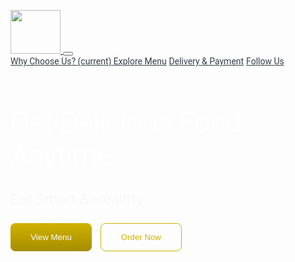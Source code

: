 <!DOCTYPE html>
<html>

<head>
    <link rel="stylesheet" href="https://stackpath.bootstrapcdn.com/bootstrap/4.5.2/css/bootstrap.min.css"
        integrity="sha384-JcKb8q3iqJ61gNV9KGb8thSsNjpSL0n8PARn9HuZOnIxN0hoP+VmmDGMN5t9UJ0Z" crossorigin="anonymous" />
    <script src="https://code.jquery.com/jquery-3.5.1.slim.min.js"
        integrity="sha384-DfXdz2htPH0lsSSs5nCTpuj/zy4C+OGpamoFVy38MVBnE+IbbVYUew+OrCXaRkfj"
        crossorigin="anonymous"></script>
    <script src="https://cdn.jsdelivr.net/npm/popper.js@1.16.1/dist/umd/popper.min.js"
        integrity="sha384-9/reFTGAW83EW2RDu2S0VKaIzap3H66lZH81PoYlFhbGU+6BZp6G7niu735Sk7lN"
        crossorigin="anonymous"></script>
    <script src="https://stackpath.bootstrapcdn.com/bootstrap/4.5.2/js/bootstrap.min.js"
        integrity="sha384-B4gt1jrGC7Jh4AgTPSdUtOBvfO8shuf57BaghqFfPlYxofvL8/KUEfYiJOMMV+rV"
        crossorigin="anonymous"></script>
    <script src="https://kit.fontawesome.com/bf0925843e.js" crossorigin="anonymous"></script>
  <style>
    @import url("https://fonts.googleapis.com/css2?family=Bree+Serif&family=Caveat:wght@400;700&family=Lobster&family=Monoton&family=Open+Sans:ital,wght@0,400;0,700;1,400;1,700&family=Playfair+Display+SC:ital,wght@0,400;0,700;1,700&family=Playfair+Display:ital,wght@0,400;0,700;1,700&family=Roboto:ital,wght@0,400;0,700;1,400;1,700&family=Source+Sans+Pro:ital,wght@0,400;0,700;1,700&family=Work+Sans:ital,wght@0,400;0,700;1,700&display=swap");
.food-munch-logo {
  width: 80px;
  height: 70px;
}
#navItem1 {
  color: #323f4b;
  font-family: "Roboto";
}
#navItem2 {
  color: #323f4b;
  font-family: "Roboto";
}
#navItem3 {
  color: #323f4b;
  font-family: "Roboto";
}
#navItem4 {
  color: #323f4b;
  font-family: "Roboto";
}
.banner-section-bg-container {
  background-image: url("https://d1tgh8fmlzexmh.cloudfront.net/ccbp-responsive-website/foodmunch-banner-bg.png");
  height: 100vh;
  background-size: cover;
}
.banner-heading {
  color: white;
  font-family: "Roboto";
  font-size: 45px;
  font-weight: 300;
}
.banner-caption {
  color: #f5f7fa;
  font-family: "Roboto";
  font-size: 24px;
  font-weight: 300;
}
.custom-button {
  color: white;
  background-image:linear-gradient(#d0b200,#a58d00);
  width: 130px;
  height: 45px;
  border-width: 0;
  border-radius: 8px;
  margin-right: 10px;
}
.custom-outline-button {
  color: #d0b200;
  background-color: transparent;
  width: 130px;
  height: 45px;
  border-style: solid;
  border-width: 1px;
  border-color: #d0b200;
  border-radius: 8px;
}
.wcu-section {
  background-color: #f9fbfe;
}
.wcu-section-heading {
  color: #183b56;
  font-family: "Roboto";
  font-size: 28px;
  font-weight: 700;
}
.wcu-section-description {
  color: #5a7184;
  font-family: "Roboto";
  font-size: 16px;
}
.wcu-card {
  text-align: center;
  background-color: white;
  border-style: solid;
  border-width: 1px;
  border-color: #e5eaf4;
  border-radius: 16px;
}
.wcu-card-image {
  width: 87px;
  height: 90px;
}
.wcu-card-title {
  color: #323f4b;
  font-family: "Roboto";
  font-size: 22px;
  font-weight: 500;
}
.wcu-card-description {
  color: #7b8794;
  font-family: "Roboto";
  font-size: 16px;
}
.offers {
  color: #323f4b;
  font-style: italic;
  font-weight: 600;
}
.explore-menu-section {
  background-color: white;
}
.menu-section-heading {
  color: #183b56;
  font-family: "Roboto";
  font-size: 28px;
  font-weight: 700;
}
.menu-item-image {
  border-radius: 16px;
}
.menu-card-title {
  color: #323f4b;
  font-family: "Roboto";
  font-size: 18px;
  font-weight: 500;
  margin-top: 24px;
}
.menu-item-link {
  color: #d0b200;
  font-family: "Roboto";
  font-size: 14px;
  font-weight: 500;
}
.menu-item-card {
  border-radius: 16px;
}
.healthy-food-section {
  background-color: #f9fbfe;
}
.healthy-food-section-img {
  width: 270px;
}
.healthy-food-section-heading {
  color: #183b56;
  font-family: "Roboto";
  font-size: 28px;
  font-weight: 700;
}
.healthy-food-section-description {
  color: #5a7184;
  font-family: "Roboto";
  font-size: 16px;
}
.delivery-and-payment-section {
  background-color: white;
}
.delivery-and-payment-section-img {
  width: 270px;
}
.delivery-and-payment-section-heading {
  color: #183b56;
  font-family: "Roboto";
  font-size: 28px;
  font-weight: 700;
}
.delivery-and-payment-section-description {
  color: #5a7184;
  font-family: "Roboto";
  font-size: 16px;
}
.payment-card-img {
  width: 50px;
  height: 50px;
  margin-right: 28px;
}
.thanking-customers-section {
  background-image:radial-gradient(#f7e896,#d0b200);
}
.thanking-customers-section-heading {
  color: #183b56;
  font-family: "Roboto";
  font-size: 28px;
  font-weight: 700;
}
.thanking-customers-section-description {
  color: #5a7184;
  font-family: "Roboto";
  font-size: 16px;
}
.thanking-customers-section-img {
  width: 270px;
  margin-bottom: 20px;
}
.follow-us-section {
  background-color: white;
}
.follow-us-section-heading {
  font-family: "Roboto";
  font-weight: 700;
  font-size: 28px;
  color: #183b56;
  text-align: center;
}
.footer-section {
  background-color: #0d2436;
}
.footer-section-mail-id {
  color: #959ead;
  font-family: "Roboto";
  font-weight: bold;
  font-size: 16px;
  margin-top: 20px;
}
.footer-section-address {
  color: #959ead;
  font-family: "Roboto";
  font-size: 14px;
}
.icon{ font-size: 35px;
color: #d0b200;}

.thanking-customers-section-modal-title {

  color: #d0b200;
  font-weight: 800;
}
</style>
</head>

<body>
    <nav class="navbar navbar-expand-lg navbar-light bg-white">
        <div class="container">
            <a class="navbar-brand" href="#">
                <img src="https://d1tgh8fmlzexmh.cloudfront.net/ccbp-responsive-website/food-munch-img.png"
                    class="food-munch-logo" />
            </a>
            <button class="navbar-toggler" type="button" data-toggle="collapse" data-target="#navbarNavAltMarkup"
                aria-controls="navbarNavAltMarkup" aria-expanded="false" aria-label="Toggle navigation">
                <span class="navbar-toggler-icon"></span>
            </button>
            <div class="collapse navbar-collapse" id="navbarNavAltMarkup">
                <div class="navbar-nav ml-auto">
                    <a class="nav-link active" id="navItem1" href="#wcuSection">
                        Why Choose Us?
                        <span class="sr-only">(current)</span>
                    </a>
                    <a class="nav-link" href="#exploreMenuSection" id="navItem2">Explore Menu</a>
                    <a class="nav-link" href="#delivery&Payment" id="navItem3">Delivery & Payment</a>
                    <a class="nav-link" href="#followUs" id="navItem4">Follow Us</a>
                </div>
            </div>
        </div>
    </nav>
    <div class="banner-section-bg-container d-flex justify-content-center flex-column">
        <div class="text-center">
            <h1 class="banner-heading mb-3">Get Delicious Food Anytime</h1>
            <p class="banner-caption mb-4">Eat Smart & Healthy</p>
            <button class="custom-button">View Menu</button>
            <button class="custom-outline-button">Order Now</button>
        </div>
    </div>
    <div class="wcu-section pt-5 pb-5" id="wcuSection">
        <div class="container">
            <div class="row">
                <div class="col-12">
                    <h1 class="wcu-section-heading">Why Choose Us?</h1>
                    <p class="wcu-section-description">
                        We use both original recipes and classic versions of famous food
                        items.
                    </p>
                </div>
                <div class="col-12 col-md-4">
                    <div class="wcu-card p-3 mb-3">
                        <img src="https://d1tgh8fmlzexmh.cloudfront.net/ccbp-responsive-website/food-serve.png"
                            class="wcu-card-image" />
                        <h1 class="wcu-card-title mt-3">Food Service</h1>
                        <p class="wcu-card-description">
                            Experience fine dining at the comfort of your home. All our
                            orders are carefully packed and arranged to give you the nothing
                            less than perfect.
                        </p>
                    </div>
                </div>
                <div class="col-12 col-md-4">
                    <div class="wcu-card p-3 mb-3">
                        <img src="https://d1tgh8fmlzexmh.cloudfront.net/ccbp-responsive-website/fruits-img.png"
                            class="wcu-card-image" />
                        <h1 class="wcu-card-title mt-3">Fresh Food</h1>
                        <p class="wcu-card-description">
                            The Fresh Food group provides fresh-cut fruits and vegetables
                            directly picked from our partner farms and farm houses so that
                            you always get them tree to plate.
                        </p>
                    </div>
                </div>
                <div class="col-12 col-md-4">
                    <div class="wcu-card p-3 mb-3">
                        <img src="https://d1tgh8fmlzexmh.cloudfront.net/ccbp-responsive-website/offers-img.png"
                            class="wcu-card-image" />
                        <h1 class="wcu-card-title mt-3">Best Offers</h1>
                        <p class="wcu-card-description">
                            Food Coupons & Offers upto
                            <span class="offers">50% OFF</span>
                            and Exclusive Promo Codes on All Online Food Orders.
                        </p>
                    </div>
                </div>
            </div>
        </div>
    </div>
    <div class="explore-menu-section pt-5 pb-5" id="exploreMenuSection">
        <div class="container">
            <div class="row">
                <div class="col-12">
                    <h1 class="menu-section-heading">Explore Menu</h1>
                </div>
                <div class="col-12 col-md-6 col-lg-3">
                    <div class="shadow menu-item-card p-3 mb-3">
                        <img src="https://d1tgh8fmlzexmh.cloudfront.net/ccbp-responsive-website/em-ginger-fried-img.png"
                            class="menu-item-image w-100" />
                        <h1 class="menu-card-title">Non-Veg Starters</h1>
                        <a href="" class="menu-item-link">
                            View All
                            <svg width="16px" height="16px" viewBox="0 0 16 16" class="bi bi-arrow-right-short"
                                fill="#d0b200" xmlns="http://www.w3.org/2000/svg">
                                <path fill-rule="evenodd"
                                    d="M4 8a.5.5 0 0 1 .5-.5h5.793L8.146 5.354a.5.5 0 1 1 .708-.708l3 3a.5.5 0 0 1 0 .708l-3 3a.5.5 0 0 1-.708-.708L10.293 8.5H4.5A.5.5 0 0 1 4 8z" />
                            </svg>
                        </a>
                    </div>
                </div>
                <div class="col-12 col-md-6 col-lg-3">
                    <div class="shadow menu-item-card p-3 mb-3">
                        <img src="https://d1tgh8fmlzexmh.cloudfront.net/ccbp-responsive-website/em-veg-starters-img.png"
                            class="menu-item-image w-100" />
                        <h1 class="menu-card-title">Veg Starters</h1>
                        <a class="menu-item-link">
                            View All
                            <svg width="16px" height="16px" viewBox="0 0 16 16" class="bi bi-arrow-right" fill="#d0b200"
                                xmlns="http://www.w3.org/2000/svg">
                                <path fill-rule="evenodd"
                                    d="M4 8a.5.5 0 0 1 .5-.5h5.793L8.146 5.354a.5.5 0 1 1 .708-.708l3 3a.5.5 0 0 1 0 .708l-3 3a.5.5 0 0 1-.708-.708L10.293 8.5H4.5A.5.5 0 0 1 4 8z" />
                            </svg>
                        </a>
                    </div>
                </div>
                <div class="col-12 col-md-6 col-lg-3">
                    <div class="menu-item-card shadow p-3 mb-3">
                        <img src="https://d1tgh8fmlzexmh.cloudfront.net/ccbp-responsive-website/em-soup-img.png"
                            class="menu-item-image w-100" />
                        <h1 class="menu-card-title">Soups</h1>
                        <a class="menu-item-link">
                            View All
                            <svg width="16px" height="16px" viewBox="0 0 16 16" class="bi bi-arrow-right" fill="#d0b200"
                                xmlns="http://www.w3.org/2000/svg">
                                <path fill-rule="evenodd"
                                    d="M4 8a.5.5 0 0 1 .5-.5h5.793L8.146 5.354a.5.5 0 1 1 .708-.708l3 3a.5.5 0 0 1 0 .708l-3 3a.5.5 0 0 1-.708-.708L10.293 8.5H4.5A.5.5 0 0 1 4 8z" />
                            </svg>
                        </a>
                    </div>
                </div>
                <div class="col-12 col-md-6 col-lg-3">
                    <div class="menu-item-card shadow p-3 mb-3">
                        <img src="https://d1tgh8fmlzexmh.cloudfront.net/ccbp-responsive-website/em-grilled-seafood-img.png"
                            class="menu-item-image w-100" />
                        <h1 class="menu-card-title">Fish & Sea food</h1>
                        <a class="menu-item-link">
                            View All
                            <svg width="16px" height="16px" viewBox="0 0 16 16" class="bi bi-arrow-right" fill="#d0b200"
                                xmlns="http://www.w3.org/2000/svg">
                                <path fill-rule="evenodd"
                                    d="M4 8a.5.5 0 0 1 .5-.5h5.793L8.146 5.354a.5.5 0 1 1 .708-.708l3 3a.5.5 0 0 1 0 .708l-3 3a.5.5 0 0 1-.708-.708L10.293 8.5H4.5A.5.5 0 0 1 4 8z" />
                            </svg>
                        </a>
                    </div>
                </div>
                <div class="col-12 col-md-6 col-lg-3">
                    <div class="menu-item-card shadow p-3 mb-3">
                        <img src="https://d1tgh8fmlzexmh.cloudfront.net/ccbp-responsive-website/em-hyderabadi-biryani-img.png"
                            class="menu-item-image w-100" />
                        <h1 class="menu-card-title">Main Course</h1>
                        <a class="menu-item-link">
                            View All
                            <svg width="16px" height="16px" viewBox="0 0 16 16" class="bi bi-arrow-right" fill="#d0b200"
                                xmlns="http://www.w3.org/2000/svg">
                                <path fill-rule="evenodd"
                                    d="M4 8a.5.5 0 0 1 .5-.5h5.793L8.146 5.354a.5.5 0 1 1 .708-.708l3 3a.5.5 0 0 1 0 .708l-3 3a.5.5 0 0 1-.708-.708L10.293 8.5H4.5A.5.5 0 0 1 4 8z" />
                            </svg>
                        </a>
                    </div>
                </div>
                <div class="col-12 col-md-6 col-lg-3">
                    <div class="menu-item-card shadow p-3 mb-3">
                        <img src="https://d1tgh8fmlzexmh.cloudfront.net/ccbp-responsive-website/em-mushroom-noodles-img.png"
                            class="menu-item-image w-100" />
                        <h1 class="menu-card-title">Noodles</h1>
                        <a class="menu-item-link">
                            View All
                            <svg width="16px" height="16px" viewBox="0 0 16 16" class="bi bi-arrow-right" fill="#d0b200"
                                xmlns="http://www.w3.org/2000/svg">
                                <path fill-rule="evenodd"
                                    d="M4 8a.5.5 0 0 1 .5-.5h5.793L8.146 5.354a.5.5 0 1 1 .708-.708l3 3a.5.5 0 0 1 0 .708l-3 3a.5.5 0 0 1-.708-.708L10.293 8.5H4.5A.5.5 0 0 1 4 8z" />
                            </svg>
                        </a>
                    </div>
                </div>
                <div class="col-12 col-md-6 col-lg-3">
                    <div class="menu-item-card shadow p-3 mb-3">
                        <img src="https://d1tgh8fmlzexmh.cloudfront.net/ccbp-responsive-website/em-gluten-img.png"
                            class="menu-item-image w-100" />
                        <h1 class="menu-card-title">Salads</h1>
                        <a class="menu-item-link">
                            View All
                            <svg width="16px" height="16px" viewBox="0 0 16 16" class="bi bi-arrow-right" fill="#d0b200"
                                xmlns="http://www.w3.org/2000/svg">
                                <path fill-rule="evenodd"
                                    d="M4 8a.5.5 0 0 1 .5-.5h5.793L8.146 5.354a.5.5 0 1 1 .708-.708l3 3a.5.5 0 0 1 0 .708l-3 3a.5.5 0 0 1-.708-.708L10.293 8.5H4.5A.5.5 0 0 1 4 8z" />
                            </svg>
                        </a>
                    </div>
                </div>
                <div class="col-12 col-md-6 col-lg-3">
                    <div class="menu-item-card shadow p-3 mb-3">
                        <img src="https://d1tgh8fmlzexmh.cloudfront.net/ccbp-responsive-website/em-coffee-bourbon-img.png"
                            class="menu-item-image w-100" />
                        <h1 class="menu-card-title">Desserts</h1>
                        <a class="menu-item-link">
                            View All
                            <svg width="16px" height="16px" viewBox="0 0 16 16" class="bi bi-arrow-right" fill="#d0b200"
                                xmlns="http://www.w3.org/2000/svg">
                                <path fill-rule="evenodd"
                                    d="M4 8a.5.5 0 0 1 .5-.5h5.793L8.146 5.354a.5.5 0 1 1 .708-.708l3 3a.5.5 0 0 1 0 .708l-3 3a.5.5 0 0 1-.708-.708L10.293 8.5H4.5A.5.5 0 0 1 4 8z" />
                            </svg>
                        </a>
                    </div>
                </div>
            </div>
        </div>
    </div>
    <div class="healthy-food-section pt-5 pb-5">
        <div class="container">
            <div class="row">
                <div class="col-12 col-md-5">
                    <div class="text-center">
                        <img src="https://d1tgh8fmlzexmh.cloudfront.net/ccbp-responsive-website/healthy-food-plate-img.png"
                            class="healthy-food-section-img" />
                    </div>
                </div>
                <div class="col-12 col-md-7">
                    <h1 class="healthy-food-section-heading">
                        Fresh, Healthy, Organic, Delicious Fruits
                    </h1>
                    <p class="healthy-food-section-description">
                        Say no to harmful chemicals and go fully organic with our range of
                        fresh fruits and veggies. Pamper your body and your senses with
                        the true and unadulterated gifts from mother nature. with the true
                        and unadulterated gifts from mother nature.
                    </p>
                    <button class="custom-button">Watch Video</button>
                </div>
            </div>
        </div>
    </div>
    <div class="delivery-and-payment-section pt-5 pb-5>
        <div class="container  id="delivery&Payment">
            <div class="row">
                <div class="col-12 col-md-5 order-1 order-md-2">
                    <div class="text-center">
                        <img src="https://d1tgh8fmlzexmh.cloudfront.net/ccbp-responsive-website/delivery-payment-section-img.png"
                            class="delivery-and-payment-section-img" />
                    </div>
                </div>
                <div class="col-12 col-md-7 order-2 order-md-1">
                    <h1 class="delivery-and-payment-section-heading">
                        Delivery and Payment
                    </h1>
                    <p class="delivery-and-payment-section-description">
                        Enjoy hassle-free payment with the plenitude of payment options
                        available for you. Get live tracking and locate your food on a
                        live map. It's quite a sight to see your food arrive to your door.
                        Plus, you get a 5% discount on every order every time you pay
                        online.
                    </p>
                    <button class="custom-button">Order Now</button>
                    <div class="mt-3">
                        <img src="https://d1tgh8fmlzexmh.cloudfront.net/ccbp-responsive-website/visa-card-img.png"
                            class="payment-card-img" />
                        <img src="https://d1tgh8fmlzexmh.cloudfront.net/ccbp-responsive-website/master-card-img.png"
                            class="payment-card-img" />
                        <img src="https://d1tgh8fmlzexmh.cloudfront.net/ccbp-responsive-website/paypal-card-img.png"
                            class="payment-card-img" />
                        <img src="https://d1tgh8fmlzexmh.cloudfront.net/ccbp-responsive-website/american-express-img.png"
                            class="payment-card-img" />
                    </div>
                </div>
            </div>
        </div>
    </div>
    <div class="thanking-customers-section pt-5 pb-5">
        <div class="container">
            <div class="row">
                <div class="col-12 col-md-7 d-flex flex-column justify-content-center">
                    <h1 class="thanking-customers-section-heading">
                        Thank you for being a valuable customer to us.
                    </h1>
                    <p class="thanking-customers-section-description">
                        We have a surprise gift for you
                    </p>
                    <div class="d-md-none">
                        <img src="https://d1tgh8fmlzexmh.cloudfront.net/ccbp-responsive-website/thanking-customers-section-img.png"
                            class="thanking-customers-section-img" />
                    </div>
                    <div>
                   <button type="button" class="custom-button" data-toggle="modal" data-target="#exampleModal">
                           REDEEM Gift
                        </button>
                        <!-- Modal -->
                        <div class="modal fade" id="exampleModal" tabindex="-1" aria-labelledby="exampleModalLabel"
                            aria-hidden="true">
                            <div class="modal-dialog mt-5">
                                <div class="modal-content">
                                    <div class="modal-header">
                                        <h5 class="modal-title" id="exampleModalLabel">Modal title</h5>
                                        <button type="button" class="close" data-dismiss="modal" aria-label="Close">
                                            <span aria-hidden="true">&times;</span>
                                        </button>
                                    </div>
                                    <div class="modal-body">
                                        <h5 class="modal-title thanking-customers-section-modal-title" id="exampleModalLabel">Gift Voucher</h5>
                                        <div class="modal-body"><img src="https://img.freepik.com/free-vector/realistic-gift-voucher-banners_23-2149116211.jpg?size=626&ext=jpg&ga=GA1.1.572488885.1656776563&semt=ais" class="w-100" />
                                        </div>
                                    </div>
                                    <div class="modal-footer">
                                        <button type="button" class="btn btn-secondary"
                                            data-dismiss="modal">Close</button>
                                      </div>
                                </div>
                            </div>
                        </div>
                    </div>
                </div>
                <div class="col-12 col-md-5 d-none d-md-block">
                    <img src="https://d1tgh8fmlzexmh.cloudfront.net/ccbp-responsive-website/thanking-customers-section-img.png"
                        class="thanking-customers-section-img" />
                </div>
            </div>
        </div>
    </div>
    <div class="follow-us-section pt-5 pb-5" id="followUs">
        <div class="container">
          <div class="row">
            <div class="col-12">
              <h1 class="follow-us-section-heading">Follow Us</h1>
            </div>
            <div class="col-12">
              <div class="d-flex flex-row justify-content-center">
                <div class="follow-us-icon-container">
                  <i class="fab fa-twitter icon"></i>
                </div>
                <div class="follow-us-icon-container">
                  <i class="fab fa-instagram icon"></i>
                </div>
                <div class="follow-us-icon-container">
                  <i class="fab fa-facebook icon"></i>
                </div>
              </div>
            </div>
          </div>
        </div>
      </div>
      <div class="footer-section pt-5 pb-5">
        <div class="container">
          <div class="row">
            <div class="col-12 text-center">
              <img
                src="https://d1tgh8fmlzexmh.cloudfront.net/ccbp-responsive-website/food-munch-logo-light.png"
                class="food-munch-logo"
              />
              <h1 class="footer-section-mail-id">orderfood@foodmunch.com</h1>
              <p class="footer-section-address">
                123 Ayur Vigyan Nagar, New Delhi, India.
              </p>
            </div>
          </div>
        </div>
      </div>
    </body>

</html>